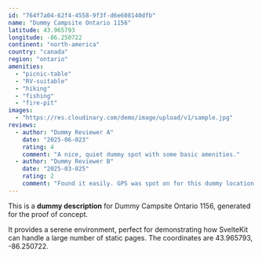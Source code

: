 ```yaml
---
id: "764f7a04-62f4-4558-9f3f-d6e608140dfb"
name: "Dummy Campsite Ontario 1156"
latitude: 43.965793
longitude: -86.250722
continent: "north-america"
country: "canada"
region: "ontario"
amenities:
  - "picnic-table"
  - "RV-suitable"
  - "hiking"
  - "fishing"
  - "fire-pit"
images:
  - "https://res.cloudinary.com/demo/image/upload/v1/sample.jpg"
reviews:
  - author: "Dummy Reviewer A"
    date: "2025-06-023"
    rating: 4
    comment: "A nice, quiet dummy spot with some basic amenities."
  - author: "Dummy Reviewer B"
    date: "2025-03-025"
    rating: 2
    comment: "Found it easily. GPS was spot on for this dummy location."
---
```


This is a **dummy description** for Dummy Campsite Ontario 1156, generated for the proof of concept.

It provides a serene environment, perfect for demonstrating how SvelteKit can handle a large number of static pages. The coordinates are 43.965793, -86.250722.
